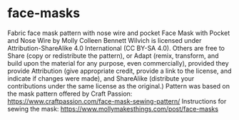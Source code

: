 # face-masks
Fabric face mask pattern with nose wire and pocket
Face Mask with Pocket and Nose Wire by Molly Colleen Bennett Wilvich is licensed under Attribution-ShareAlike 4.0 International (CC BY-SA 4.0).  Others are free to Share (copy or redistribute the pattern), or Adapt (remix, transform, and build upon the material for any purpose, even commercially), provided they provide Attribution (give appropriate credit, provide a link to the license, and indicate if changes were made), and ShareAlike (distribute your contributions under the same license as the original.)
Pattern was based on the mask pattern offered by Craft Passion: https://www.craftpassion.com/face-mask-sewing-pattern/
Instructions for sewing the mask: https://www.mollymakesthings.com/post/face-masks
